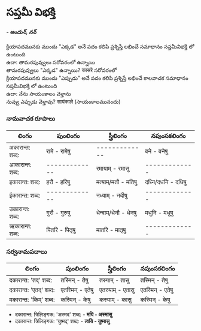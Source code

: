# సప్తమీ విభక్తి 
#### *- అందున్, నన్*

క్రియాపదమునకు ముందు "ఎక్కడ" అనే పదం కలిపి ప్రశ్నిస్తే లభించే సమాధానం సప్తమీవిభక్తి లో ఉంటుంది  
ఉదా: తామరపువ్వులు సరోవరంలో ఉన్నాయి  
      తామరపువ్వులు "ఎక్కడ" ఉన్నాయి? कासरे సరోవరంలో  
క్రియాపదమునకు ముందు "ఎప్పుడు" అనే పదం కలిపి ప్రశ్నిస్తే లభించే కాలవాచక సమాధానం సప్తమీవిభక్తి లో ఉంటుంది  
ఉదా: నేను సాయంకాలం వెళ్తాను  
      నువ్వు ఎప్పుడు వెళ్తావు? सायंकाले (సాయంకాలమునందు)

### నామవాచక రూపాలు 

లింగం | పుంలింగం   | స్త్రీలింగం     | నపుంసకలింగం  
-------------|---------------|---------------|-----------
अकारान्त: शब्द: | रामे - रामेषु | -------------| वने - वनेषु 
आकारान्त: शब्द: | ------------- | रमायाम् - रमासु  | -------------
इकारान्त: शब्द: | हरौ - हरिषु |  मत्याम्/मतौ - मतिषु  | दध्नि/दधनि - दधिषु  
ईकारान्त: शब्द: | ------------- |  नध्याम् - नदीषु | -------------
उकारान्त: शब्द: | गुरौ - गुरुषु | धेन्वाम्/धेनौ - धेनषु | मधुनि - मधुषु 
ऋकारान्त: शब्द: | पितरि - पितृषु  | मातरि - मातृषु | ------------- 


### సర్వనామపదాలు  

లింగం | పుంలింగం   | స్త్రీలింగం     | నపుంసకలింగం  
-------------|---------------|---------------|-----------
दकारान्त: 'तद्' शब्द: | तस्मिन् - तेषु | तस्याम् - तासु | तस्मिन् - तेषु  
दकारान्त: 'एतद्' शब्द: | एतस्मिन् - एतेषु | एतस्याम् - एतासु | एतस्मिन् - एतेषु
मकारान्त: 'किम्' शब्द: | कस्मिन् - केषु | कस्याम् - कासु | कस्मिन् - केषु  



- दकारान्त: त्रिलिङ्गक: 'अस्मद'   शब्द: - **मयि - अस्मासु**
- दकारान्त: त्रिलिङ्गक: 'युष्मद्' शब्द: - **त्वयि - युष्मासु**

